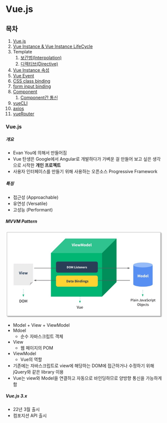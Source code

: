 # Vue.js

## 목차

1. [Vue.js](#Vue.js)
2. [Vue Instance & Vue Instance LifeCycle](https://github.com/HyeonIn/StudyNote/blob/main/Front-End/VueJS/study/VueInstance.md)
3. Template
   1. [보간법(Interpolation)](https://github.com/HyeonIn/StudyNote/blob/main/Front-End/VueJS/study/Interpolation.md)
   2. [디렉티브(Directive)](https://github.com/HyeonIn/StudyNote/blob/main/Front-End/VueJS/study/directive.md)
4. [Vue Instance 속성](https://github.com/HyeonIn/StudyNote/blob/main/Front-End/VueJS/study/vueInstanceAttr.md)
5. [Vue Event](https://github.com/HyeonIn/StudyNote/blob/main/Front-End/VueJS/study/vueEvent.md)
6. [CSS class binding](https://github.com/HyeonIn/StudyNote/blob/main/Front-End/VueJS/study/CSSB.md)
7. [form input binding](https://github.com/HyeonIn/StudyNote/blob/main/Front-End/VueJS/study/FIB.md)
8. [Component](https://github.com/HyeonIn/StudyNote/blob/main/Front-End/VueJS/study/component.md)
   1. [Component간 통신](https://github.com/HyeonIn/StudyNote/blob/main/Front-End/VueJS/study/componentTx.md)
9. [vueCLI](https://github.com/HyeonIn/StudyNote/blob/main/Front-End/VueJS/study/vueCLI.md)
10. [axios](https://github.com/HyeonIn/StudyNote/blob/main/Front-End/VueJS/study/axios.md)
11. [vueRouter](https://github.com/HyeonIn/StudyNote/blob/main/Front-End/VueJS/study/vueRouter.md)

### Vue.js

##### 개요

- Evan You에 의해서 만들어짐
- Vue 탄생은 Google에서 Angular로 개발하다가 가벼운 걸 만들어 보고 싶은 생각으로 시작한 **개인 프로젝트**
- 사용자 인터페이스를 만들기 위해 사용하는 오픈소스 Progressive Framework

##### 특징

- 접근성 (Approachable)
- 유연성 (Versatile)
- 고성능 (Performant)

##### MVVM Pattern

<img src="MVVM.PNG"><br>

- Model + View + ViewModel
- Mdoel
  - 순수 자바스크립트 객체
- View
  - 웹 페이지의 POM
- ViewModel
  - Vue의 역할
- 기존에는 자바스크립트로 view에 해당하는 DOM에 접근하거나 수정하기 위해 jQuery와 같은 library 이용
- Vue는 view와 Model을 연결하고 자동으로 바인딩하므로 양방향 통신을 가능하게 함

##### Vue.js 3.x

- 22년 3월 출시
- 컴포지션 API 출시
